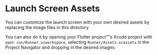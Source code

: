 # Launch Screen Assets

You can customize the launch screen with your own desired assets by replacing the image files in this directory.

You can also do it by opening your Flutter project""s Xcode project with `open ios/Runner.xcworkspace`, selecting `Runner/Assets.xcassets` in the Project Navigator and dropping in the desired images.